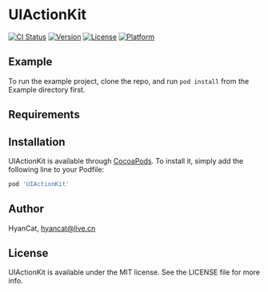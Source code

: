 # UIActionKit

[![CI Status](http://img.shields.io/travis/HyanCat/UIActionKit.svg?style=flat)](https://travis-ci.org/HyanCat/UIActionKit)
[![Version](https://img.shields.io/cocoapods/v/UIActionKit.svg?style=flat)](http://cocoapods.org/pods/UIActionKit)
[![License](https://img.shields.io/cocoapods/l/UIActionKit.svg?style=flat)](http://cocoapods.org/pods/UIActionKit)
[![Platform](https://img.shields.io/cocoapods/p/UIActionKit.svg?style=flat)](http://cocoapods.org/pods/UIActionKit)

## Example

To run the example project, clone the repo, and run `pod install` from the Example directory first.

## Requirements

## Installation

UIActionKit is available through [CocoaPods](http://cocoapods.org). To install
it, simply add the following line to your Podfile:

```ruby
pod 'UIActionKit'
```

## Author

HyanCat, hyancat@live.cn

## License

UIActionKit is available under the MIT license. See the LICENSE file for more info.
